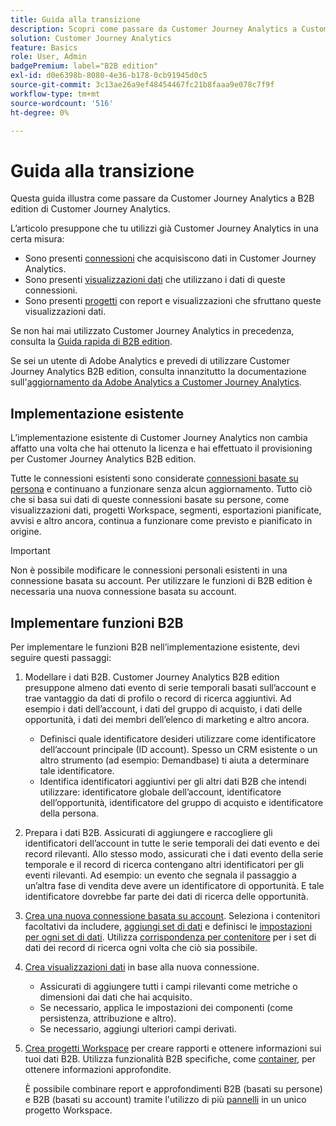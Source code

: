 ```yaml
---
title: Guida alla transizione
description: Scopri come passare da Customer Journey Analytics a Customer Journey Analytics B2B edition
solution: Customer Journey Analytics
feature: Basics
role: User, Admin
badgePremium: label="B2B edition"
exl-id: d0e6398b-8080-4e36-b178-0cb91945d0c5
source-git-commit: 3c13ae26a9ef48454467fc21b8faaa9e078c7f9f
workflow-type: tm+mt
source-wordcount: '516'
ht-degree: 0%

---
```


# Guida alla transizione

Questa guida illustra come passare da Customer Journey Analytics a B2B edition di Customer Journey Analytics.

L’articolo presuppone che tu utilizzi già Customer Journey Analytics in una certa misura:

* Sono presenti [connessioni](/help/connections/overview.md) che acquisiscono dati in Customer Journey Analytics.
* Sono presenti [visualizzazioni dati](/help/data-views/data-views.md) che utilizzano i dati di queste connessioni.
* Sono presenti [progetti](/help/analysis-workspace/home.md) con report e visualizzazioni che sfruttano queste visualizzazioni dati.

Se non hai mai utilizzato Customer Journey Analytics in precedenza, consulta la [Guida rapida di B2B edition](cja-b2b-quick-start-guide.md).

Se sei un utente di Adobe Analytics e prevedi di utilizzare Customer Journey Analytics B2B edition, consulta innanzitutto la documentazione sull&#39;[aggiornamento da Adobe Analytics a Customer Journey Analytics](cja-upgrade/cja-upgrade-recommendations.md).


## Implementazione esistente

L’implementazione esistente di Customer Journey Analytics non cambia affatto una volta che hai ottenuto la licenza e hai effettuato il provisioning per Customer Journey Analytics B2B edition.

Tutte le connessioni esistenti sono considerate [connessioni basate su persona](cja-b2b-concepts-features.md#connections-and-identifiers) e continuano a funzionare senza alcun aggiornamento. Tutto ciò che si basa sui dati di queste connessioni basate su persone, come visualizzazioni dati, progetti Workspace, segmenti, esportazioni pianificate, avvisi e altro ancora, continua a funzionare come previsto e pianificato in origine.

>[!IMPORTANT]
>
>Non è possibile modificare le connessioni personali esistenti in una connessione basata su account. Per utilizzare le funzioni di B2B edition è necessaria una nuova connessione basata su account.
>


## Implementare funzioni B2B

Per implementare le funzioni B2B nell’implementazione esistente, devi seguire questi passaggi:

1. Modellare i dati B2B. Customer Journey Analytics B2B edition presuppone almeno dati evento di serie temporali basati sull’account e trae vantaggio da dati di profilo o record di ricerca aggiuntivi. Ad esempio i dati dell’account, i dati del gruppo di acquisto, i dati delle opportunità, i dati dei membri dell’elenco di marketing e altro ancora.

   * Definisci quale identificatore desideri utilizzare come identificatore dell’account principale (ID account). Spesso un CRM esistente o un altro strumento (ad esempio: Demandbase) ti aiuta a determinare tale identificatore.
   * Identifica identificatori aggiuntivi per gli altri dati B2B che intendi utilizzare: identificatore globale dell’account, identificatore dell’opportunità, identificatore del gruppo di acquisto e identificatore della persona.

1. Prepara i dati B2B. Assicurati di aggiungere e raccogliere gli identificatori dell’account in tutte le serie temporali dei dati evento e dei record rilevanti. Allo stesso modo, assicurati che i dati evento della serie temporale e il record di ricerca contengano altri identificatori per gli eventi rilevanti. Ad esempio: un evento che segnala il passaggio a un’altra fase di vendita deve avere un identificatore di opportunità. E tale identificatore dovrebbe far parte dei dati di ricerca delle opportunità.

1. [Crea una nuova connessione basata su account](/help/connections/create-connection.md#account-based-connection). Seleziona i contenitori facoltativi da includere, [aggiungi set di dati](/help/connections/create-connection.md#add-datasets) e definisci le [impostazioni per ogni set di dati](/help/connections/create-connection.md#dataset-settings). Utilizza [corrispondenza per contenitore](cja-b2b-concepts-features.md#match-by-container) per i set di dati dei record di ricerca ogni volta che ciò sia possibile.

1. [Crea visualizzazioni dati](/help/data-views/create-dataview.md) in base alla nuova connessione.

   * Assicurati di aggiungere tutti i campi rilevanti come metriche o dimensioni dai dati che hai acquisito.
   * Se necessario, applica le impostazioni dei componenti (come persistenza, attribuzione e altro).
   * Se necessario, aggiungi ulteriori campi derivati.

1. [Crea progetti Workspace](/help/analysis-workspace/build-workspace-project/create-projects.md) per creare rapporti e ottenere informazioni sui tuoi dati B2B. Utilizza funzionalità B2B specifiche, come [container](cja-b2b-concepts-features.md#containers), per ottenere informazioni approfondite.

   È possibile combinare report e approfondimenti B2B (basati su persone) e B2B (basati su account) tramite l&#39;utilizzo di più [pannelli](/help/analysis-workspace/c-panels/panels.md) in un unico progetto Workspace.
